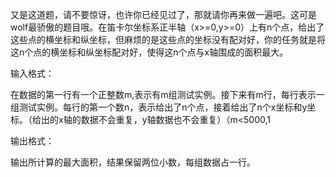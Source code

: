 又是这道题，请不要惊讶，也许你已经见过了，那就请你再来做一遍吧。这可是wolf最骄傲的题目哦。在笛卡尔坐标系正半轴（x>=0,y>=0）上有n个点，给出了这些点的横坐标和纵坐标，但麻烦的是这些点的坐标没有配对好，你的任务就是将这n个点的横坐标和纵坐标配对好，使得这n个点与x轴围成的面积最大。

输入格式：

在数据的第一行有一个正整数m,表示有m组测试实例。接下来有m行，每行表示一组测试实例。每行的第一个数n，表示给出了n个点，接着给出了n个x坐标和y坐标。（给出的x轴的数据不会重复，y轴数据也不会重复）（m<5000,1

输出格式：

输出所计算的最大面积，结果保留两位小数，每组数据占一行。

